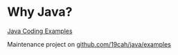 # Why Java?

[Java Coding Examples](https://www.cs.utexas.edu/~scottm/cs307/codingSamples.htm)

Maintenance project on [github.com/19cah/java/examples](https://github.com/19cah/java/)
